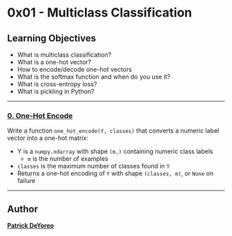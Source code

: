# 0x01 - Multiclass Classification

## Learning Objectives

- What is multiclass classification?
- What is a one-hot vector?
- How to encode/decode one-hot vectors
- What is the softmax function and when do you use it?
- What is cross-entropy loss?
- What is pickling in Python?

---

### [0. One-Hot Encode](./0-one_hot_encode.py)

Write a function `one_hot_encode(Y, classes)` that converts a numeric label vector into a one-hot matrix:
- Y is a `numpy.ndarray` with shape `(m,)` containing numeric class labels
  - `m` is the number of examples
- `classes` is the maximum number of classes found in `Y`
- Returns a one-hot encoding of `Y` with shape `(classes, m)`, or `None` on failure

---

## Author

[**Patrick DeYoreo**](github.com/patrickdeyoreo)
